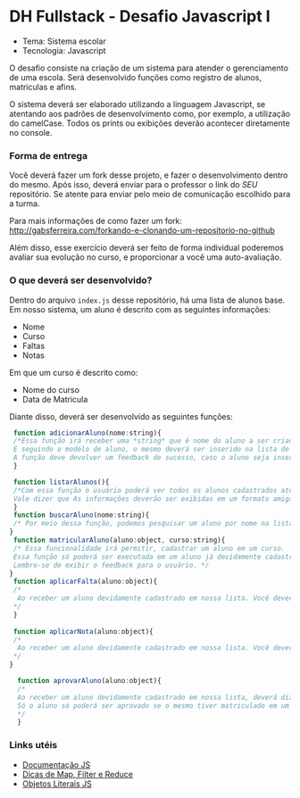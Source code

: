 # DH Fullstack - Desafio Javascript I

 - Tema: Sistema escolar
 - Tecnologia: Javascript

 O desafio consiste na criação de um sistema para atender o gerenciamento de uma escola. Será desenvolvido funções como registro de alunos, matriculas e afins.

 O sistema deverá ser elaborado utilizando a linguagem  Javascript, se atentando aos padrões de desenvolvimento como, por exemplo, a utilização do camelCase. Todos os prints ou exibições deverão acontecer diretamente no console.

 ### Forma de entrega
 Você deverá fazer um fork desse projeto, e fazer o desenvolvimento dentro do mesmo. Após isso, deverá enviar para o professor o link do *SEU* repositório. Se atente para enviar pelo meio de comunicação escolhido para a turma.

 Para mais informações de como fazer um fork:
 <http://gabsferreira.com/forkando-e-clonando-um-repositorio-no-github>

 Além disso, esse exercício deverá ser feito de forma individual poderemos avaliar sua evolução no curso, e proporcionar a você uma auto-avaliação.


 ### O que deverá ser desenvolvido?

 Dentro do arquivo `index.js` desse repositório, há uma lista de alunos base. Em nosso sistema, um aluno é descrito com as seguintes informações:

  - Nome
  - Curso
  - Faltas
  - Notas

  Em que um curso é descrito como:

  - Nome do curso
  - Data de Matricula

  Diante disso, deverá ser desenvolvido as seguintes funções:
 ```javascript
  function adicionarAluno(nome:string){
  /*Essa função irá receber uma *string* que é nome do aluno a ser criado. 
  E seguindo o modelo de aluno, o mesmo deverá ser inserido na lista de alunos.
  A função deve devolver um feedback de sucesso, caso o aluno seja inserido corretamente.*/
  }
 
  function listarAlunos(){
  /*Com essa função o usuário poderá ver todos os alunos cadastrados atualmente no sistema. 
  Vale dizer que As informações deverão ser exibidas em um formato amigável.*/
  }
  function buscarAluno(nome:string){
  /* Por meio dessa função, podemos pesquisar um aluno por nome na lista de aluno. Ela deverá exibir um feedback, tanto para quando encontrar o aluno, tanto quando não encontrar. E deverá devolver um aluno em seu retorno. */
}
  function matricularAluno(aluno:object, curso:string){
  /* Essa funcionalidade irá permitir, cadastrar um aluno em um curso. 
  Essa função só poderá ser executada em um aluno já devidamente cadastrado no sistema, e deverá armazenar a data atual no momento da matricula
  Lembre-se de exibir o feedback para o usuário. */
}
  function aplicarFalta(aluno:object){
  /*
   Ao receber um aluno devidamente cadastrado em nossa lista. Você deverá incrementar uma falta ao aluno. Você deverá dar um feedback ao concluir a tarefa. Só poderá aplicar falta em aluno se o mesmo tiver matriculado em um curso.
  */
  }
  
  function aplicarNota(aluno:object){
  /*
   Ao receber um aluno devidamente cadastrado em nossa lista. Você deverá adicionar uma nota ao aluno na sua lista de notas. Você deverá dar um feedback ao concluir a tarefa. Só poderá aplicar nota em aluno se o mesmo tiver matriculado em um curso.
  */
}

   function aprovarAluno(aluno:object){
   /* 
   Ao receber um aluno devidamente cadastrado em nossa lista, deverá dizer se o mesmo está aprovado ou não. Os critérios de aprovação são: ter no máximo 3 faltas e média 7 em notas.
   Só o aluno só poderá ser aprovado se o mesmo tiver matriculado em um curso.
   */
   }
   ```

### Links utéis
   - [Documentação JS](https://developer.mozilla.org/pt-BR/docs/Web/JavaScript)
   - [Dicas de Map, Filter e Reduce](https://desenvolvimentoparaweb.com/javascript/map-filter-reduce-javascript/)
   - [Objetos Literais JS](https://tableless.com.br/javascript-objetos-literais-vs-funcoes-construtoras/)



    

    

